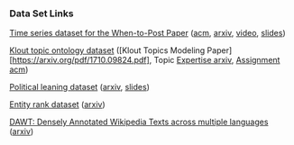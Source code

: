 ### Data Set Links ###

[Time series dataset for the When-to-Post Paper](when_to_post/README.md)    ([acm](http://dl.acm.org/citation.cfm?id=2783258.2788584), [arxiv](http://arxiv.org/pdf/1506.02089.pdf), [video](https://www.youtube.com/watch?v=RN7z6W_EwqM), [slides](http://www.slideshare.net/sofrasofra/bids2015-when-to-post-on-social-media-2))

[Klout topic ontology dataset](klout_topic_ontology/README.md) ([Klout Topics Modeling Paper][https://arxiv.org/pdf/1710.09824.pdf], Topic [Expertise arxiv](https://arxiv.org/pdf/1608.09002v1.pdf), [Assignment acm](http://dl.acm.org/citation.cfm?id=2623350))

[Political leaning dataset](political_leaning/README.md) ([arxiv](https://arxiv.org/pdf/1607.02501.pdf), [slides](http://www.slideshare.net/sofrasofra/actionable-and-political-text-classification-using-word-embeddings-and-lstm))

[Entity rank dataset](entity_rank/README.md) ([arxiv](https://arxiv.org/pdf/1703.06108.pdf]))

[DAWT: Densely Annotated Wikipedia Texts across multiple languages](https://github.com/klout/opendata/blob/master/wiki_annotation/README.md) ([arxiv](https://arxiv.org/pdf/1703.00948.pdf))
